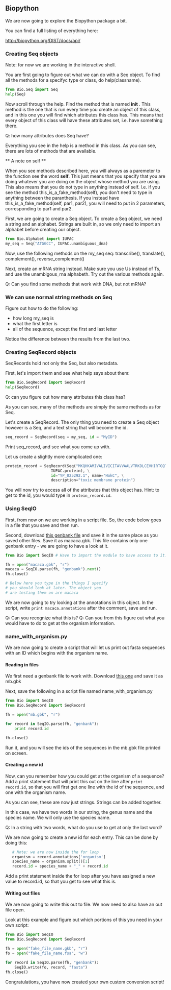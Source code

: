 ## Biopython ##

We are now going to explore the Biopython package a bit.

You can find a full listing of everything here:

http://biopython.org/DIST/docs/api/


### Creating Seq objects ###


Note: for now we are working in the interactive shell.

You are first going to figure out what we can do with a Seq object. To find all the methods for a specifyc type or class, do help(classname).

```python
from Bio.Seq import Seq
help(Seq)
```

Now scroll through the help. Find the method that is named __init__ . This method is the one that is run every time you create an object of this class, and in this one you will find which attributes this class has. This means that every object of this class will have these attributes set, i.e. have something there. 

Q: how many attributes does Seq have?

Everything you see in the help is a method in this class. As you can see, there are lots of methods that are available. 

** A note on self **

When you see methods described here, you will always as a paremeter to the function see the word **self**. This just means that you specify that you are doing whatever you are doing on the object whose method you are using. This also means that you do not type in anything instead of self. I.e. if you see the method this_is_a_fake_method(self), you don't need to type in anything between the paranthesis. If you instead have this_is_a_fake_method(self, par1, par2), you will need to put in 2 parameters, corresponding to par1 and par2.

First, we are going to create a Seq object. To create a Seq object, we need a string and an alphabet. Strings are built in, so we only need to import an alphabet before creating our object.

```python
from Bio.Alphabet import IUPAC
my_seq = Seq("ATGGCC", IUPAC.unambiguous_dna)
```
Now, use the following methods on the my_seq seq: transcribe(), translate(), complement(), reverse_complement()

Next, create an mRNA string instead. Make sure you use Us instead of Ts, and use the unambigous_rna alphabeth. Try out the various methods again. 

Q: Can you find some methods that work with DNA, but not mRNA?

### We can use normal string methods on Seq ###

Figure out how to do the following:

- how long my_seq is
- what the first letter is
- all of the sequence, except the first and last letter

Notice the difference between the results from the last two.


### Creating SeqRecord objects ###

SeqRecords hold not only the Seq, but also metadata. 

First, let's import them and see what help says about them:

```python
from Bio.SeqRecord import SeqRecord
help(SeqRecord)

```
Q: can you figure out how many attributes this class has?

As you can see, many of the methods are simply the same methods as for Seq.

Let's create a SeqRecord. The only thing you need to create a Seq object however is a Seq, and a text string that will become the id.

```python
seq_record = SeqRecord(seq = my_seq, id = "MyID")
```

Print seq_record, and see what you come up with.

Let us create a slightly more complicated one:

```python
protein_record = SeqRecord(Seq("MKQHKAMIVALIVICITAVVAALVTRKDLCEVHIRTGQTEVAVF", \
                    IUPAC.protein), \
                    id="YP_025292.1", name="HokC", \
                    description="toxic membrane protein")
```

You will now try to access all of the attributes that this object has. Hint: to get to the id, you would type in `protein_record.id`.


### Using SeqIO ###

First, from now on we are working in a script file. So, the code below goes in a file that you save and then run.

Second, download [this genbank file](macaca.gbk) and save it in the same place as you saved other files. Save it as macaca.gbk. This file contains only one genbank entry - we are going to have a look at it.

```python
from Bio import SeqIO # Have to import the module to have access to it.

fh = open("macaca.gbk", "r")
macaca = SeqIO.parse(fh, "genbank").next()
fh.close()

# Below here you type in the things I specify 
# you should look at later. The object you
# are testing them on are macaca


```

We are now going to try looking at the annotations in this object. In the script, write `print macaca.annotations` after the comment, save and run.

Q: Can you recognize what this is?
Q: Can you from this figure out what you would have to do to get at the organism information.


### name_with_organism.py ###

We are now going to create a script that will let us print out fasta sequences with an ID which begins with the organism name.

#### Reading in files ####

We first need a genbank file to work with. Download [this one](mb.gbk) and save it as mb.gbk

Next, save the following in a script file named name_with_organism.py

```python
from Bio import SeqIO
from Bio.SeqRecord import SeqRecord

fh = open("mb.gbk", "r")

for record in SeqIO.parse(fh, "genbank"):
    print record.id

fh.close()
```

Run it, and you will see the ids of the sequences in the mb.gbk file printed on screen.

#### Creating a new id ####

Now, can you remember how you could get at the organism of a sequence? Add a print statement that will print this out
 on the line after `print record.id`, so that you will first get one line with the id of the sequence, and one with the organism name.

As you can see, these are now just strings. Strings can be added together. 

In this case, we have two words in our string, the genus name and the species name. We will only use the species name.

Q: In a string with two words, what do you use to get at only the last word?

We are now going to create a new id for each entry. This can be done by doing this:

```python
   # Note: we are now inside the for loop
   organism = record.annotations['organism']
   species_name = organism.split()[1]
   record.id = species_name + "_" + record.id
```

Add a print statement inside the for loop after you have assigned a new value to record.id, so that you get to see what this is.


#### Writing out files ####

We are now going to write this out to file. We now need to also have an out file open. 

Look at this example and figure out which portions of this you need in your own script:

```python
from Bio import SeqIO
from Bio.SeqRecord import SeqRecord

fh = open("fake_file_name.gkb", "r")
fo = open("fake_file_name.fsa", "w")

for record in SeqIO.parse(fh, "genbank"):
    SeqIO.write(fo, record, "fasta")
fh.close()

```

Congratulations, you have now created your own custom conversion script!
